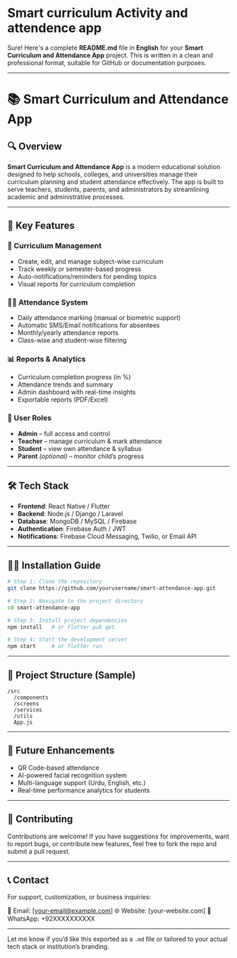 # Smart curriculum Activity and attendence app
Sure! Here's a complete **README.md** file in **English** for your **Smart Curriculum and Attendance App** project. This is written in a clean and professional format, suitable for GitHub or documentation purposes.

---

# 📚 Smart Curriculum and Attendance App

## 🔍 Overview

**Smart Curriculum and Attendance App** is a modern educational solution designed to help schools, colleges, and universities manage their curriculum planning and student attendance effectively. The app is built to serve teachers, students, parents, and administrators by streamlining academic and administrative processes.

---

## 🎯 Key Features

### 📘 Curriculum Management

* Create, edit, and manage subject-wise curriculum
* Track weekly or semester-based progress
* Auto-notifications/reminders for pending topics
* Visual reports for curriculum completion

### 👨‍🏫 Attendance System

* Daily attendance marking (manual or biometric support)
* Automatic SMS/Email notifications for absentees
* Monthly/yearly attendance reports
* Class-wise and student-wise filtering

### 📊 Reports & Analytics

* Curriculum completion progress (in %)
* Attendance trends and summary
* Admin dashboard with real-time insights
* Exportable reports (PDF/Excel)

### 🔐 User Roles

* **Admin** – full access and control
* **Teacher** – manage curriculum & mark attendance
* **Student** – view own attendance & syllabus
* **Parent** *(optional)* – monitor child’s progress

---

## 🛠️ Tech Stack

* **Frontend**: React Native / Flutter
* **Backend**: Node.js / Django / Laravel
* **Database**: MongoDB / MySQL / Firebase
* **Authentication**: Firebase Auth / JWT
* **Notifications**: Firebase Cloud Messaging, Twilio, or Email API

---

## 🧑‍💻 Installation Guide

```bash
# Step 1: Clone the repository
git clone https://github.com/yourusername/smart-attendance-app.git

# Step 2: Navigate to the project directory
cd smart-attendance-app

# Step 3: Install project dependencies
npm install   # or flutter pub get

# Step 4: Start the development server
npm start     # or flutter run
```

---

## 📂 Project Structure (Sample)

```
/src
  /components
  /screens
  /services
  /utils
  App.js
```

---

## 🚀 Future Enhancements

* QR Code-based attendance
* AI-powered facial recognition system
* Multi-language support (Urdu, English, etc.)
* Real-time performance analytics for students

---

## 🤝 Contributing

Contributions are welcome!
If you have suggestions for improvements, want to report bugs, or contribute new features, feel free to fork the repo and submit a pull request.

---

## 📞 Contact

For support, customization, or business inquiries:

📧 Email: \[[your-email@example.com](mailto:your-email@example.com)]
🌐 Website: \[your-website.com]
📱 WhatsApp: +92XXXXXXXXXX

---

Let me know if you’d like this exported as a `.md` file or tailored to your actual tech stack or institution’s branding.
